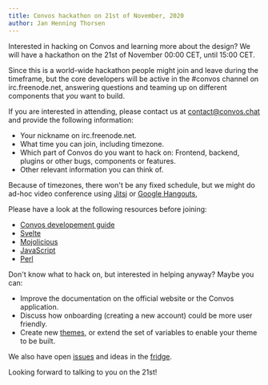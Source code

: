 ```yaml
---
title: Convos hackathon on 21st of November, 2020
author: Jan Henning Thorsen
---
```


Interested in hacking on Convos and learning more about the design?  We will
have a hackathon on the 21st of November 00:00 CET, until 15:00 CET.

Since this is a world-wide hackathon people might join and leave during the
timeframe, but the core developers will be active in the #convos channel on
irc.freenode.net, answering questions and teaming up on different components
that *you* want to build.

If you are interested in attending, please contact us at
[contact@convos.chat](mailto:contact@convos.chat) and provide the
following information:

* Your nickname on irc.freenode.net.
* What time you can join, including timezone.
* Which part of Convos do you want to hack on: Frontend, backend, plugins or
  other bugs, components or features.
* Other relevant information you can think of.

Because of timezones, there won't be any fixed schedule, but we might do ad-hoc
video conference using [Jitsi](https://meet.jit.si/) or
[Google Hangouts](https://hangouts.google.com/),

Please have a look at the following resources before joining:

* [Convos developement guide](https://convos.chat/doc/develop)
* [Svelte](https://svelte.dev/)
* [Mojolicious](https://mojolicious.org/)
* [JavaScript](https://developer.mozilla.org/en-US/docs/Web/JavaScript)
* [Perl](https://docs.mojolicious.org/#BASICS)

Don't know what to hack on, but interested in helping anyway? Maybe you can:

* Improve the documentation on the official website or the Convos application.
* Discuss how onboarding (creating a new account) could be more user friendly.
* Create new
  [themes](https://convos.chat/blog/2020/6/14/create-your-own-theme-detailed-walkthrough),
  or extend the set of variables to enable your theme to be built.

We also have open [issues](https://github.com/Nordaaker/convos/issues) and
ideas in the [fridge](https://github.com/Nordaaker/convos/issues?q=milestone%3AFridge).

Looking forward to talking to you on the 21st!
